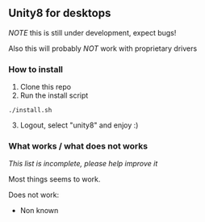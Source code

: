 ## Unity8 for desktops

*NOTE* this is still under development, expect bugs!

Also this will probably *NOT* work with proprietary drivers

### How to install

1. Clone this repo
2. Run the install script

```
./install.sh
```
3. Logout, select "unity8" and enjoy :)


### What works / what does not works
*This list is incomplete, please help improve it*

Most things seems to work.

Does not work:
- Non known
